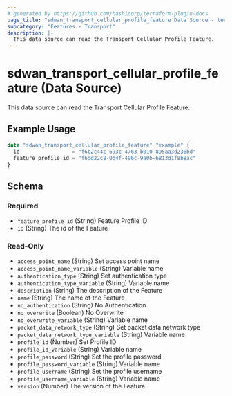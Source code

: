 ```yaml
---
# generated by https://github.com/hashicorp/terraform-plugin-docs
page_title: "sdwan_transport_cellular_profile_feature Data Source - terraform-provider-sdwan"
subcategory: "Features - Transport"
description: |-
  This data source can read the Transport Cellular Profile Feature.
---
```


# sdwan_transport_cellular_profile_feature (Data Source)

This data source can read the Transport Cellular Profile Feature.

## Example Usage

```terraform
data "sdwan_transport_cellular_profile_feature" "example" {
  id                 = "f6b2c44c-693c-4763-b010-895aa3d236bd"
  feature_profile_id = "f6dd22c8-0b4f-496c-9a0b-6813d1f8b8ac"
}
```

<!-- schema generated by tfplugindocs -->
## Schema

### Required

- `feature_profile_id` (String) Feature Profile ID
- `id` (String) The id of the Feature

### Read-Only

- `access_point_name` (String) Set access point name
- `access_point_name_variable` (String) Variable name
- `authentication_type` (String) Set authentication type
- `authentication_type_variable` (String) Variable name
- `description` (String) The description of the Feature
- `name` (String) The name of the Feature
- `no_authentication` (String) No Authentication
- `no_overwrite` (Boolean) No Overwrite
- `no_overwrite_variable` (String) Variable name
- `packet_data_network_type` (String) Set packet data network type
- `packet_data_network_type_variable` (String) Variable name
- `profile_id` (Number) Set Profile ID
- `profile_id_variable` (String) Variable name
- `profile_password` (String) Set the profile password
- `profile_password_variable` (String) Variable name
- `profile_username` (String) Set the profile username
- `profile_username_variable` (String) Variable name
- `version` (Number) The version of the Feature
